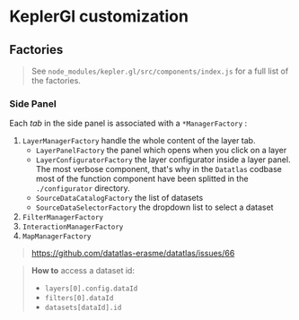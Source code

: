 # KeplerGl customization

## Factories

> See `node_modules/kepler.gl/src/components/index.js` for a full list of the factories.

### Side Panel

Each _tab_ in the side panel is associated with a `*ManagerFactory` :

1. `LayerManagerFactory` handle the whole content of the layer tab.
   - `LayerPanelFactory` the panel which opens when you click on a layer
   - `LayerConfiguratorFactory` the layer configurator inside a layer panel. The most verbose component, that's why in the `Datatlas` codbase most of the function component have been splitted in the `./configurator` directory.
   - `SourceDataCatalogFactory` the list of datasets
   - `SourceDataSelectorFactory` the dropdown list to select a dataset
2. `FilterManagerFactory`
3. `InteractionManagerFactory`
4. `MapManagerFactory`

> https://github.com/datatlas-erasme/datatlas/issues/66

> **How to** access a dataset id:
>
> - `layers[0].config.dataId`
> - `filters[0].dataId`
> - `datasets[dataId].id`
